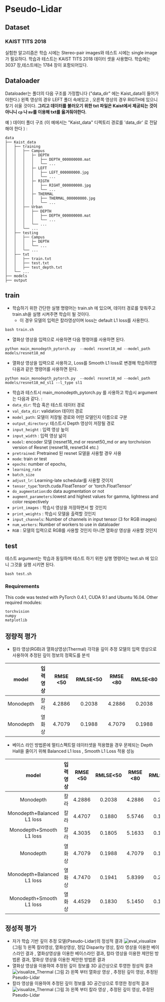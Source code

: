 # Pseudo-Lidar

## Dataset

### KAIST TITS 2018

실험한 알고리즘은 학습 시에는 Stereo-pair images와 테스트 시에는 single image가 필요하다.
학습과 테스트는  KAIST TITS 2018 데이터 셋을 사용했다.
학습에는 3037 장,테스트에는 1784 장이 포함되어있다. 

## Dataloader
Dataloader는 폴더의 다음 구조를 가정합니다 ("data_dir" 에는 Kaist_data이 들어가야한다.)
왼쪽 영상의 경우 LEFT 폴더 속에있고 , 오른쪽 영상의 경우 RIGTH에 있으니 찾기 쉬울 것이다. <b>그리고 데이터를 불러오기 위한 txt 파일은 Kaist에서 제공되는 것이 아니니 ```cp``` 나 ```mv```를 이용해 txt를 옳겨줘야한다.</b>

예 ) 데이터 폴더 구조 (이 예에서는 "Kaist_data" 디렉토리 경로를 'data_dir' 로 전달해야 한다 ) :
```
data
├── Kaist_data
│   ├── training
│   │   ├── Campus
│   │   │   ├─ DEPTH
│   │   │   │   ├── DEPTH_000000000.mat
│   │   │   │   └── ...
│   │   │   ├─ LEFT
│   │   │   │   ├── LEFT_000000000.jpg
│   │   │   │   └── ...
│   │   │   ├─ RIGTH
│   │   │   │   ├── RIGHT_000000000.jpg
│   │   │   │   └── ...
│   │   │   ├─ THERMAL
│   │   │   │   ├── THERMAL_000000000.jpg
│   │   │   │   └── ...
│   │   ├── Urban
│   │   │   ├── DEPTH
│   │   │   │   ├── DEPTH_000000000.mat
│   │   │   │   └── ...
│   │   │   └── ...
│   │   └── ...
│   ├── testing
│   │   ├── Campus
│   │   │   ├─ DEPTH
│   │   │   └── ...
│   │   └── ...
│   ├── txt
│   │   ├── train.txt
│   │   ├── test.txt
│   │   ├── test_depth.txt
│   └── ...
├── models
├── output

```

## train
- 학습하기 위한 간단한 실행 명령어는 train.sh 에 있으며, 데이터 경로를 맞춰주고 train.sh을 실행 시켜주면 학습이 될 것이다.
   - 이 경우 모델의 입력은 칼라영상이며 loss는 default L1 loss를 사용한다. 
```
bash train.sh
```
- 열화상 영상을 입력으로 사용하면 다음 명령어를 사용하면 된다.
```
python main_monodepth_pytorch.py  --model resnet18_md --model_path models/resnet18_md
```
- 열화상 영상을 입력으로 사용하고, Loss를 Smooth L1 loss로 변경해 학습하려명 다음과 같은 명령어를 사용하면 된다. 
```
python main_monodepth_pytorch.py  --model resnet18_md --model_path models/resnet18_md_sl1 --l_type sl1
```
- 학습과 테스트시 main_monodepth_pytorch.py 를 사용하고 학습시 argument는 다음과 같다. :
 - `data_dir`: 학습 혹은 테스트 데이터 경로
 - `val_data_dir`:  validation 데이터 경로
 - `model_path`: 모델이 저장될 경로와 어떤 모델인지 이름으로 구분
 - `output_directory`: 테스트시 Depth 영상이 저장될 경로
 - `input_height` : 입력 영상 높이
 - `input_width` : 입력 영상 넒이
 - `model`:  encoder 모델 (resnet18_md or resnet50_md or any torchvision version of Resnet (resnet18, resnet34 etc.)
 - `pretrained`: Pretrained 된 resnet 모델을 사용할 경우 사용
 - `mode`: train or test
 - `epochs`: number of epochs,
 - `learning_rate` 
 - `batch_size` 
 - `adjust_lr`: Learning-late schedular를 사용할 것이지
 - `tensor_type`:'torch.cuda.FloatTensor' or 'torch.FloatTensor'
 - `do_augmentation`:do data augmentation or not
 - `augment_parameters`:lowest and highest values for gamma, lightness and color respectively
 - `print_images` : 학습시 영상을 저장하면서 할 것인지
 - `print_weights` : 학습시 모델을 출력할 것인지
 - `input_channels`: Number of channels in input tensor (3 for RGB images)
 - `num_workers`: Number of workers to use in dataloader
 - `RGB` : 모델의 입력으로 RGB를 사용할 것인지 아니면 열화상 영상을 사용할 것인지 



## test
테스트 argument는 학습과 동일하며 테스트 하기 위한 실행 명령어는 test.sh 에 있으니 그것을 실행 시키면 된다.

```
bash test.sh
```

### Requirements
This code was tested with PyTorch 0.4.1, CUDA 9.1 and Ubuntu 16.04. Other required modules:

```
torchvision
numpy
matplotlib
```



## 정량적 평가
- 칼라 영상(RGB)과 열화상영상(Thermal) 각각을 깊이 추정 모델의 입력 영상으로 사용하여 추정된 깊이 정보의 정확도를 분석

| model |  입력영상| RMSE <50| RMLSE<50 | RMSE <80| RMLSE<80 |
|:-----: | :-----:|:-----: |:-----: |:-----: |:-----: |
| Monodepth |   칼라  |  4.2886 |  0.2038  | 4.2886 | 0.2038 |
| Monodepth |   열화상 |  4.7079 |  0.1988 | 4.7079 | 0.1988 |

- 베이스 라인 방법론에 멀티스펙트럴 데이터셋을 적용했을 경우 문제되는 Depth Hall을 줄이기 위해 Balanced L1 loss , Smooth L1 Loss 적용 성능

| model |  입력영상| RMSE <50| RMLSE<50 | RMSE <80| RMLSE<80 |
|:-----: | :-----:|:-----: |:-----: |:-----: |:-----: |
| Monodepth |   칼라  |  4.2886 |  0.2038  | 4.2886 | 0.2038 |
| Monodepth+Balanced L1 loss |   칼라 |  4.4707 |  0.1880 | 5.5746 | 0.1955 |
| Monodepth+Smooth L1 loss |   칼라  |  4.3035 |  0.1805  | 5.1633 | 0.1895 |
| Monodepth |   열화상 |  4.7079 |  0.1988 | 4.7079 | 0.1988 |
| Monodepth+Balanced L1 loss |   열화상  |  4.7470 |  0.1941  | 5.8399 | 0.2058 |
| Monodepth+Smooth L1 loss |   열화상 |  4.4529 |  0.1830 | 5.1450 | 0.1897 |


## 정성적 평가
- 자가 학습 기반 깊이 추정 모델(Pseudo-Lidar)의 정성적 결과
![eval_visualize](images/eval_visualize.png) (그림 1) 왼쪽 칼라영상, 열화상영상, 정답 Disparity 영상, 칼라 영상을 이용한 베이스라인 결과 , 열화상영상을 이용한  베이스라인 결과, 칼라 영상을 이용한 제안된 방법론 결과, 열화상 영상을 이용한 제안한 방법론 결과
- 열화상 영상을 이용하여 추정된 깊이 정보를 3D 공간상으로 투영한 정성적 결과
![visualize_Thermal](images/visualize_Thermal.jpg) (그림 2) 왼쪽 부터  열화상 영상 , 추정된 깊이 영상,  추정된 Pseudo-Lidar 
- 칼라 영상을 이용하여 추정된 깊이 정보를 3D 공간상으로 투영한 정성적 결과
![visualize_Thermal](images/visualize_RGB.jpg) (그림 3) 왼쪽 부터  칼라 영상 , 추정된 깊이 영상,  추정된 Pseudo-Lidar 


